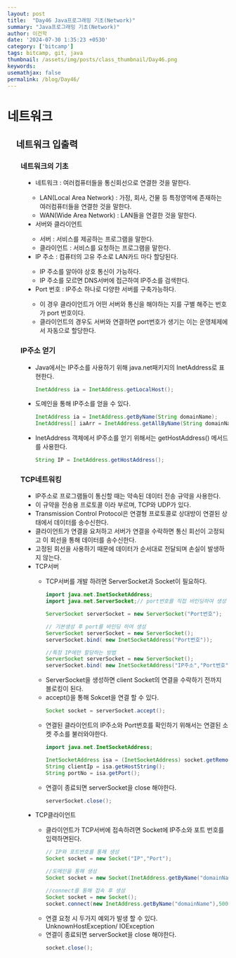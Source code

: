 ```yaml
---
layout: post
title:  "Day46 Java프로그래밍 기초(Network)"
summary: "Java프로그래밍 기초(Network)"
author: 이건학
date: '2024-07-30 1:35:23 +0530'
category: ['bitcamp']
tags: bitcamp, git, java
thumbnail: /assets/img/posts/class_thumbnail/Day46.png
keywords: 
usemathjax: false
permalink: /blog/Day46/
---
```


# 네트워크
<div style="margin-left: 20px;">
<h2> 네트워크 입출력</h2>

<div style="margin-left: 10px;">
<h3> 네트워크의 기초</h3>
<div style="margin-left: 10px;">
<ul>
<li> 네트워크 : 여러컴퓨터들을 통신회선으로 연결한 것을 말한다.</li>
<ul style="padding-left: 10px">
<li> LAN(Local Area Network) : 가정, 회사, 건물 등 특정영역에 존재하는 여러컴퓨터들을 연결한 것을 말한다.</li>
<li> WAN(Wide Area Network) : LAN들을 연결한 것을 말한다.</li>
</ul>
<li> 서버와 클라이언트 </li>
<ul style="padding-left: 10px">
<li> 서버 : 서비스를 제공하는 프로그램을 말한다.</li>
<li> 클라이언트 : 서비스를 요청하는 프로그램을 말한다.</li>
</ul>
<li> IP 주소 : 컴퓨터의 고유 주소로 LAN카드 마다 할당된다.</li>
<ul style="padding-left: 10px">
<li> IP 주소를 알아야 상호 통신이 가능하다.</li>
<li> IP 주소를 모르면 DNS서버에 접근하여 IP주소를 검색한다.</li>
</ul>
<li>Port 번호 : IP주소 하나로 다양한 서버를 구축가능하다.</li>
<ul style="padding-left: 10px">
<li> 이 경우 클라이언트가 어떤 서버와 통신을 해야하는 지를 구별 해주는 번호가 port 번호이다.</li>
<li> 클라이언트의 경우도 서버와 연결하면 port번호가 생기는 이는 운영체제에서 자동으로 할당한다.</li>
</ul>
</ul>
</div>

<h3> IP주소 얻기</h3>
<div style="margin-left: 10px;">
<ul>
<li> Java에서는 IP주소를 사용하기 위해 java.net패키지의 InetAddress로 표현한다.</li>

```java
InetAddress ia = InetAddress.getLocalHost();
```
<li> 도메인을 통해 IP주소를 얻을 수 있다. </li>

```java
InetAddress ia = InetAddress.getByName(String domainName);
InetAddress[] iaArr = InetAddress.getAllByName(String domainName);
```

<li> InetAddress 객체에서 IP주소를 얻기 위해서는 getHostAddress() 메서드를 사용한다. </li>

```java
String IP = InetAddress.getHostAddress();
```
</ul>
</div>

<h3> TCP네트워킹</h3>
<div style="margin-left: 10px;">
<ul>
<li> IP주소로 프로그램들이 통신할 때는 약속된 데이터 전송 규약을 사용한다.</li>
<li> 이 규약을 전송용 프로토콜 이라 부르며, TCP와 UDP가 있다.</li>
<li> Transmission Control Protocol은 연결형 프로토콜로 상대방이 연결된 상태에서 데이터를 송수신한다.</li>
<li> 클라이언트가 연결을 요처하고 서버가 연결을 수락하면 통신 회선이 고정되고 이 회선을 통해 데이터를 송수신한다.</li>
<li> 고정된 회선을 사용하기 때문에 데이터가 순서대로 전달되며 손실이 발생하지 않는다.</li>
<li> TCP서버</li>
<ul>
<li> TCP서버를 개발 하려면 ServerSocket과 Socket이 필요하다. </li>

```java
import java.net.InetSocketAddress;
import java.net.ServerSocket;// port번호를 직접 바인딩하여 생성

ServerSocket serverSocket = new ServerSocket("Port번호");

// 기본생성 후 port를 바인딩 하여 생성
ServerSocket serverSocket = new ServerSocket();
serverSocket.bind( new InetSocketAddress("Port번호"));

//특정 IP에만 할당하는 방법
ServerSocket serverSocket = new ServerSocket();
serverSocket.bind( new InetSocketAddress("IP주소","Port번호"));
```
<li> ServerSocket을 생성하면 client Socket의 연결을 수락하기 전까지 블로킹이 된다.</li>
<li> accept()을 통해 Sokcet을 연결 할 수 있다.</li>

```java 
Socket socket = serverSocket.accept();
```
<li> 연결된 클라이언트의 IP주소와 Port번호를 확인하기 위해서는 연결된 소켓 주소를 불러와야한다.</li>

```java 
import java.net.InetSocketAddress;

InetSocketAddress isa = (InetSocketAddress) socket.getRemotSocketAddress();
String clientIp = isa.getHostString();
String portNo = isa.getPort();
```
<li> 연결이 종료되면 serverSocket을 close 해야한다.</li>

```java
serverSocket.close();
```
</ul>
<li> TCP클라이언트</li>
<ul>
<li> 클라이언트가 TCP서버에 접속하려면 Socket에 IP주소와 포트 번호를 입력하면된다. </li>

```java
// IP와 포트번호를 통해 생성
Socket socket = new Socket("IP","Port");

//도메인을 통해 생성
Socket socket = new Socket(InetAddress.getByName("domainName"),50001);

//connect를 통해 접속 후 생성
Socket socket = new Socket();
socket.connect(new InetAddress.getByName("domainName"),50001);

```
<li> 연결 요청 시 두가지 예외가 발생 할 수 있다. UnknownHostException/ IOException</li>

<li> 연결이 종료되면 serverSocket을 close 해야한다.</li>

```java
socket.close(); 
```
</ul>
</ul>
</div>

</div>
</div>
